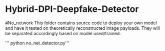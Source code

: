 # Hybrid-DPI-Deepfake-Detector

#No_network
This folder contains source code to deploy your own model and have it tested on theoretically reconstructed image payloads.
They will be separated accordingly based on model used/trained.

''' python no_net_detector.py'''
